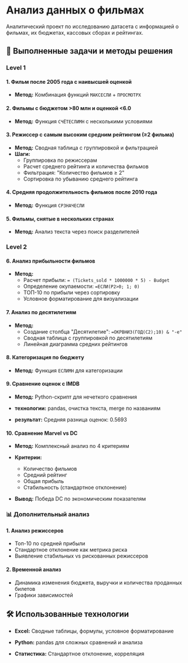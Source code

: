 # Анализ данных о фильмах

Аналитический проект по исследованию датасета с информацией о фильмах, их бюджетах, кассовых сборах и рейтингах.

## 🎯 Выполненные задачи и методы решения

### Level 1

#### 1. Фильм после 2005 года с наивысшей оценкой
- **Метод:** Комбинация функций `МАКСЕСЛИ` + `ПРОСМОТРХ`


#### 2. Фильмы с бюджетом >80 млн и оценкой <6.0
- **Метод:** Функция `СЧЁТЕСЛИМН` с несколькими условиями


#### 3. Режиссер с самым высоким средним рейтингом (≥2 фильма)
- **Метод:** Сводная таблица с группировкой и фильтрацией
- **Шаги:**
  - Группировка по режиссерам
  - Расчет среднего рейтинга и количества фильмов
  - Фильтрация: "Количество фильмов ≥ 2"
  - Сортировка по убыванию среднего рейтинга

#### 4. Средняя продолжительность фильмов после 2010 года
- **Метод:** Функция `СРЗНАЧЕСЛИ`


#### 5. Фильмы, снятые в нескольких странах
- **Метод:** Анализ текста через поиск разделителей


### Level 2

#### 6. Анализ прибыльности фильмов
- **Метод:** 
  - Расчет прибыли: `= (Tickets_sold * 1000000 * 5) - Budget`
  - Определение окупаемости: `=ЕСЛИ(P2>0; 1; 0)`
  - ТОП-10 по прибыли через сортировку
  - Условное форматирование для визуализации

#### 7. Анализ по десятилетиям
- **Метод:**
  - Создание столбца "Десятилетие": `=ОКРВНИЗ(ГОД(C2);10) & "-е"`
  - Сводная таблица с группировкой по десятилетиям
  - Линейная диаграмма средних рейтингов

#### 8. Категоризация по бюджету
- **Метод:** Функция `ЕСЛИМН` для категоризации


#### 9. Сравнение оценок с IMDB
- **Метод:** Python-скрипт для нечеткого сравнения

- **технологии:** pandas, очистка текста, merge по названиям

- **результат:** Средняя разница оценок: 0.5693
#### 10. Сравнение Marvel vs DC
- **Метод:** Комплексный анализ по 4 критериям

- **Критерии:**
  - Количество фильмов
  - Средний рейтинг
  - Общая прибыль
  - Стабильность (стандартное отклонение)
- **Вывод:** Победа DC по экономическим показателям

### 📊 Дополнительный анализ
#### 1. Анализ режиссеров
- Топ-10 по средней прибыли
- Стандартное отклонение как метрика риска
- Выявление стабильных vs рискованных режиссеров
#### 2. Временной анализ
- Динамика изменения бюджета, выручки и количества проданных билетов 
- Графики зависимостей

## 🛠️ Использованные технологии
- **Excel:** Сводные таблицы, формулы, условное форматирование

- **Python:** pandas для сложных сравнений и анализа

- **Статистика:** Стандартное отклонение, корреляция
